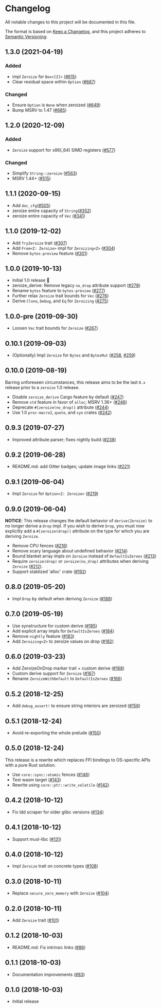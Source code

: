 # Changelog
All notable changes to this project will be documented in this file.

The format is based on [Keep a Changelog](https://keepachangelog.com/en/1.0.0/),
and this project adheres to [Semantic Versioning](https://semver.org/spec/v2.0.0.html).

## 1.3.0 (2021-04-19)
### Added
- impl `Zeroize` for `Box<[Z]>` ([#615])
- Clear residual space within `Option` ([#687])

### Changed
- Ensure `Option` is `None` when zeroized ([#649])
- Bump MSRV to 1.47 ([#685])

[#615]: https://github.com/iqlusioninc/crates/pull/615
[#649]: https://github.com/iqlusioninc/crates/pull/649
[#685]: https://github.com/iqlusioninc/crates/pull/685
[#687]: https://github.com/iqlusioninc/crates/pull/687

## 1.2.0 (2020-12-09)
### Added
- `Zeroize` support for x86(_64) SIMD registers ([#577])

### Changed
- Simplify `String::zeroize` ([#563])
- MSRV 1.44+ ([#515])

[#577]: https://github.com/iqlusioninc/crates/pull/577
[#563]: https://github.com/iqlusioninc/crates/pull/563
[#515]: https://github.com/iqlusioninc/crates/pull/515

## 1.1.1 (2020-09-15)

- Add `doc_cfg`([#505])
- zeroize entire capacity of `String`([#352])
- zeroize entire capacity of `Vec` ([#341])

[#505]: https://github.com/iqlusioninc/crates/pull/505
[#352]: https://github.com/iqlusioninc/crates/pull/352
[#341]: https://github.com/iqlusioninc/crates/pull/341

## 1.1.0 (2019-12-02)

- Add `TryZeroize` trait ([#307])
- Add `From<Z: Zeroize>` impl for `Zeroizing<Z>` ([#304])
- Remove `bytes-preview` feature ([#301])

[#307]: https://github.com/iqlusioninc/crates/pull/307
[#304]: https://github.com/iqlusioninc/crates/pull/304
[#301]: https://github.com/iqlusioninc/crates/pull/301

## 1.0.0 (2019-10-13)

- Initial 1.0 release 🎉
- zeroize_derive: Remove legacy `no_drop` attribute support ([#278])
- Rename `bytes` feature to `bytes-preview` ([#277])
- Further relax `Zeroize` trait bounds for `Vec` ([#276])
- Derive `Clone`, `Debug`, and `Eq` for `Zeroizing` ([#275])

[#278]: https://github.com/iqlusioninc/crates/pull/278
[#277]: https://github.com/iqlusioninc/crates/pull/277
[#276]: https://github.com/iqlusioninc/crates/pull/276
[#275]: https://github.com/iqlusioninc/crates/pull/275

## 1.0.0-pre (2019-09-30)

- Loosen `Vec` trait bounds for `Zeroize` ([#267])

[#267]: https://github.com/iqlusioninc/crates/pull/267

## 0.10.1 (2019-09-03)

- (Optionally) Impl `Zeroize` for `Bytes` and `BytesMut` ([#258], [#259])

[#259]: https://github.com/iqlusioninc/crates/pull/259
[#258]: https://github.com/iqlusioninc/crates/pull/258

## 0.10.0 (2019-08-19)

Barring unforeseen circumstances, this release aims to be the last `0.x`
release prior to a `zeroize` 1.0 release.

- Disable `zeroize_derive` Cargo feature by default ([#247])
- Remove `std` feature in favor of `alloc`; MSRV 1.36+ ([#246])
- Deprecate `#[zeroize(no_drop)]` attribute ([#244])
- Use 1.0 `proc-macro2`, `quote`, and `syn` crates ([#242])

[#247]: https://github.com/iqlusioninc/crates/pull/247
[#246]: https://github.com/iqlusioninc/crates/pull/246
[#244]: https://github.com/iqlusioninc/crates/pull/244
[#242]: https://github.com/iqlusioninc/crates/pull/242

## 0.9.3 (2019-07-27)

- Improved attribute parser; fixes nightly build ([#238])

[#238]: https://github.com/iqlusioninc/crates/pull/238

## 0.9.2 (2019-06-28)

- README.md: add Gitter badges; update image links ([#221])

[#221]: https://github.com/iqlusioninc/crates/pull/221

## 0.9.1 (2019-06-04)

- Impl `Zeroize` for `Option<Z: Zeroize>` ([#219])

[#219]: https://github.com/iqlusioninc/crates/pull/219

## 0.9.0 (2019-06-04)

**NOTICE**: This release changes the default behavior of `derive(Zeroize)`
to no longer derive a `Drop` impl. If you wish to derive `Drop`, you must
now explicitly add a `#[zeroize(drop)]` attribute on the type for which you
are deriving `Zeroize`.

- Remove CPU fences ([#216])
- Remove scary language about undefined behavior ([#214])
- Bound blanket array impls on `Zeroize` instead of `DefaultIsZeroes` ([#213])
- Require `zeroize(drop)` or `zeroize(no_drop)` attributes when deriving
  `Zeroize` ([#212]).
- Support stablized 'alloc' crate ([#192])

[#216]: https://github.com/iqlusioninc/crates/pull/216
[#214]: https://github.com/iqlusioninc/crates/pull/214
[#213]: https://github.com/iqlusioninc/crates/pull/213
[#212]: https://github.com/iqlusioninc/crates/pull/212
[#192]: https://github.com/iqlusioninc/crates/pull/192

## 0.8.0 (2019-05-20)

- Impl `Drop` by default when deriving `Zeroize` ([#188])

[#188]: https://github.com/iqlusioninc/crates/pull/188

## 0.7.0 (2019-05-19)

- Use synstructure for custom derive ([#185])
- Add explicit array impls for `DefaultIsZeroes` ([#184])
- Remove `nightly` feature ([#183])
- Add `Zeroizing<Z>` to zeroize values on drop ([#182])

[#185]: https://github.com/iqlusioninc/crates/pull/185
[#184]: https://github.com/iqlusioninc/crates/pull/184
[#183]: https://github.com/iqlusioninc/crates/pull/183
[#182]: https://github.com/iqlusioninc/crates/pull/182

## 0.6.0 (2019-03-23)

- Add ZeroizeOnDrop marker trait + custom derive ([#168])
- Custom derive support for `Zeroize` ([#167])
- Rename `ZeroizeWithDefault` to `DefaultIsZeroes` ([#166])

[#168]: https://github.com/iqlusioninc/crates/pull/168
[#167]: https://github.com/iqlusioninc/crates/pull/167
[#166]: https://github.com/iqlusioninc/crates/pull/166

## 0.5.2 (2018-12-25)

- Add `debug_assert!` to ensure string interiors are zeroized ([#156])

[#156]: https://github.com/iqlusioninc/crates/pull/156

## 0.5.1 (2018-12-24)

- Avoid re-exporting the whole prelude ([#150])

[#150]: https://github.com/iqlusioninc/crates/pull/150

## 0.5.0 (2018-12-24)

This release is a rewrite which replaces FFI bindings to OS-specific APIs with
a pure Rust solution.

- Use `core::sync::atomic` fences ([#146])
- Test wasm target ([#143])
- Rewrite using `core::ptr::write_volatile` ([#142])

[#146]: https://github.com/iqlusioninc/crates/pull/146
[#143]: https://github.com/iqlusioninc/crates/pull/143
[#142]: https://github.com/iqlusioninc/crates/pull/142

## 0.4.2 (2018-10-12)

- Fix ldd scraper for older glibc versions ([#134])

[#134]: https://github.com/iqlusioninc/crates/pull/134

## 0.4.1 (2018-10-12)

- Support musl-libc ([#131])

[#131]: https://github.com/iqlusioninc/crates/pull/131
  
## 0.4.0 (2018-10-12)

- Impl `Zeroize` trait on concrete types ([#108])

[#108]: https://github.com/iqlusioninc/crates/pull/108

## 0.3.0 (2018-10-11)

- Replace `secure_zero_memory` with `Zeroize` ([#104])

[#104]: https://github.com/iqlusioninc/crates/pull/104

## 0.2.0 (2018-10-11)

- Add `Zeroize` trait ([#101])

[#101]: https://github.com/iqlusioninc/crates/pull/101

## 0.1.2 (2018-10-03)

- README.md: Fix intrinsic links ([#86])

[#86]: https://github.com/iqlusioninc/crates/pull/86

## 0.1.1 (2018-10-03)

- Documentation improvements ([#83])

[#83]: https://github.com/iqlusioninc/crates/pull/83

## 0.1.0 (2018-10-03)

- Initial release
